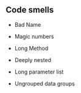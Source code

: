 ## Code smells

- Bad Name

- Magic numbers

- Long Method

- Deeply nested

- Long parameter list

- Ungrouped data groups
